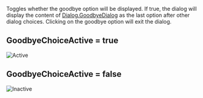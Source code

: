 Toggles whether the goodbye option will be displayed. If true, the dialog will display the content of [Dialog.GoodbyeDialog](https://developer.roblox.com/api-reference/property/Dialog/GoodbyeDialog) as the last option after other dialog choices. Clicking on the goodbye option will exit the dialog.

## GoodbyeChoiceActive = true

![Active][1]

## GoodbyeChoiceActive = false

![Inactive][2]

[1]: https://developer.roblox.com/assets/5b6101077eac3e673d5e5e19/GoodbyeChoiceActive.png

[2]: https://developer.roblox.com/assets/5b610107858e507e4016cc26/GoodbyeChoiceInactive.png